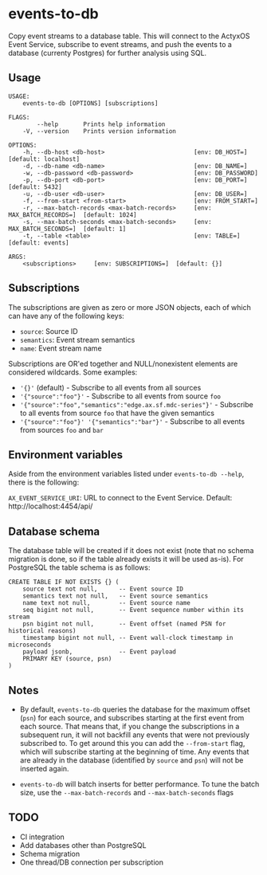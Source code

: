 # events-to-db

Copy event streams to a database table. This will connect to the ActyxOS Event Service, subscribe to event streams, and
push the events to a database (currenty Postgres) for further analysis using SQL.

## Usage

```
USAGE:
    events-to-db [OPTIONS] [subscriptions]

FLAGS:
        --help       Prints help information
    -V, --version    Prints version information

OPTIONS:
    -h, --db-host <db-host>                         [env: DB_HOST=]  [default: localhost]
    -d, --db-name <db-name>                         [env: DB_NAME=]
    -w, --db-password <db-password>                 [env: DB_PASSWORD]
    -p, --db-port <db-port>                         [env: DB_PORT=]  [default: 5432]
    -u, --db-user <db-user>                         [env: DB_USER=]
    -f, --from-start <from-start>                   [env: FROM_START=]
    -r, --max-batch-records <max-batch-records>     [env: MAX_BATCH_RECORDS=]  [default: 1024]
    -s, --max-batch-seconds <max-batch-seconds>     [env: MAX_BATCH_SECONDS=]  [default: 1]
    -t, --table <table>                             [env: TABLE=]  [default: events]

ARGS:
    <subscriptions>     [env: SUBSCRIPTIONS=]  [default: {}]
```

## Subscriptions

The subscriptions are given as zero or more JSON objects, each of which can have any of the following keys:

- `source`: Source ID
- `semantics`: Event stream semantics
- `name`: Event stream name

Subscriptions are OR'ed together and NULL/nonexistent elements are considered wildcards. Some examples:

- `'{}'` (default) - Subscribe to all events from all sources
- `'{"source":"foo"}'` - Subscribe to all events from source `foo`
- `'{"source":"foo","semantics":"edge.ax.sf.mdc-series"}'` - Subscribe to all events from source `foo` that have the given semantics
- `'{"source":"foo"}' '{"semantics":"bar"}'` - Subscribe to all events from sources `foo` and `bar`

## Environment variables

Aside from the environment variables listed under `events-to-db --help`, there is the following:

`AX_EVENT_SERVICE_URI`: URL to connect to the Event Service. Default: http://localhost:4454/api/

## Database schema

The database table will be created if it does not exist (note that no schema migration is done, so if the table already
exists it will be used as-is). For PostgreSQL the table schema is as follows:

```
CREATE TABLE IF NOT EXISTS {} (
    source text not null,      -- Event source ID
    semantics text not null,   -- Event source semantics
    name text not null,        -- Event source name
    seq bigint not null,       -- Event sequence number within its stream
    psn bigint not null,       -- Event offset (named PSN for historical reasons)
    timestamp bigint not null, -- Event wall-clock timestamp in microseconds
    payload jsonb,             -- Event payload
    PRIMARY KEY (source, psn)
)
```

## Notes

- By default, `events-to-db` queries the database for the maximum offset (`psn`) for each source, and subscribes
  starting at the first event from each source. That means that, if you change the subscriptions in a subsequent run,
  it will not backfill any events that were not previously subscribed to. To get around this you can add the `--from-start`
  flag, which will subscribe starting at the beginning of time. Any events that are already in the database (identified
  by `source` and `psn`) will not be inserted again.

- `events-to-db` will batch inserts for better performance. To tune the batch size, use the `--max-batch-records` and
  `--max-batch-seconds` flags

## TODO

- CI integration
- Add databases other than PostgreSQL
- Schema migration
- One thread/DB connection per subscription
